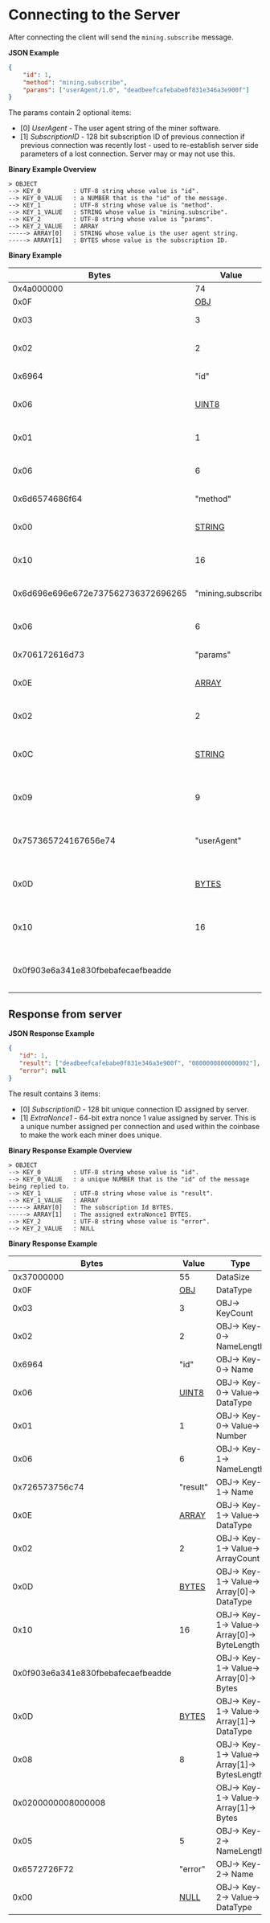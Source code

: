 # Connecting to the Server #

After connecting the client will send the `mining.subscribe` message.

__JSON Example__
```json
{
    "id": 1,
    "method": "mining.subscribe",
    "params": ["userAgent/1.0", "deadbeefcafebabe0f831e346a3e900f"]
}
```

The params contain 2 optional items:
- [0] _UserAgent_ - The user agent string of the miner software.
- [1] _SubscriptionID_ - 128 bit subscription ID of previous connection if previous connection was recently lost - used to re-establish server side parameters of a lost connection. Server may or may not use this.

__Binary Example Overview__
```
> OBJECT
--> KEY_0         : UTF-8 string whose value is "id".
--> KEY_0_VALUE   : a NUMBER that is the "id" of the message.
--> KEY_1         : UTF-8 string whose value is "method".
--> KEY_1_VALUE   : STRING whose value is "mining.subscribe".
--> KEY_2         : UTF-8 string whose value is "params".
--> KEY_2_VALUE   : ARRAY
-----> ARRAY[0]   : STRING whose value is the user agent string.
-----> ARRAY[1]   : BYTES whose value is the subscription ID.
```

__Binary Example__

| Bytes                       | Value           | Type        |
|-----------------------------|-----------------|-------------|
|0x4a000000                   | 74              | DataSize    |
|0x0F                         | [OBJ](https://github.com/MintPond/bos/blob/master/FORMAT.md#obj) | DataType    |
|0x03                         | 3               | OBJ-> KeyCount|
|0x02                         | 2               | OBJ-> Key-0-> NameLength|
|0x6964                       | "id"            | OBJ-> Key-0-> Name|
|0x06                         | [UINT8](https://github.com/MintPond/bos/blob/master/FORMAT.md#uint8) | OBJ-> Key-0-> Value-> DataType |
|0x01                         | 1               | OBJ-> Key-0-> Value-> Number |
|0x06                         | 6               | OBJ-> Key-1-> NameLength|
|0x6d6574686f64               | "method"        | OBJ-> Key-1-> Name |
|0x00                         | [STRING](https://github.com/MintPond/bos/blob/master/FORMAT.md#string) | OBJ-> Key-1-> Value-> DataType |
|0x10                         | 16              | OBJ-> Key-1-> Value-> StringLength |
|0x6d696e696e672e737562736372696265 | "mining.subscribe" | OBJ-> Key-1-> Value-> StringValue |
|0x06                         | 6               | OBJ-> Key-2-> NameLength |
|0x706172616d73               | "params"        | OBJ-> Key-2-> Name |
|0x0E                         | [ARRAY](https://github.com/MintPond/bos/blob/master/FORMAT.md#array) | OBJ-> Key-2-> Value-> DataType|
|0x02                         | 2               | OBJ-> Key-2-> Value-> ArrayCount|
|0x0C                         | [STRING](https://github.com/MintPond/bos/blob/master/FORMAT.md#string) | OBJ-> Key-2-> Value-> Array[0]-> DataType |
|0x09                         | 9               | OBJ-> Key-2-> Value-> Array[0]-> StringLength |
|0x757365724167656e74         | "userAgent"     | OBJ-> Key-2-> Value-> Array[0]-> StringValue |
|0x0D                         | [BYTES](https://github.com/MintPond/bos/blob/master/FORMAT.md#bytes) | OBJ-> Key-2-> Value-> Array[1]-> DataType |
|0x10                         | 16              | OBJ-> Key-2-> Value-> Array[1]-> BytesLength |
|0x0f903e6a341e830fbebafecaefbeadde |           | OBJ-> Key-2-> Value-> Array[1]-> Bytes |

## Response from server ##

__JSON Response Example__
```json
{
   "id": 1,
   "result": ["deadbeefcafebabe0f831e346a3e900f", "0800000800000002"],
   "error": null
}
```

The result contains 3 items:
- [0] _SubscriptionID_ - 128 bit unique connection ID assigned by server.
- [1] _ExtraNonce1_ - 64-bit extra nonce 1 value assigned by server. This is a unique number assigned per connection and used within the coinbase to make the work each miner does unique.

__Binary Response Example Overview__
```
> OBJECT
--> KEY_0         : UTF-8 string whose value is "id".
--> KEY_0_VALUE   : a unique NUMBER that is the "id" of the message being replied to.
--> KEY_1         : UTF-8 string whose value is "result".
--> KEY_1_VALUE   : ARRAY
-----> ARRAY[0]   : The subscription Id BYTES.
-----> ARRAY[1]   : The assigned extraNonce1 BYTES.
--> KEY_2         : UTF-8 string whose value is "error".
--> KEY_2_VALUE   : NULL
```

__Binary Response Example__

| Bytes                       | Value           | Type        |
|-----------------------------|-----------------|-------------|
|0x37000000                   | 55              | DataSize    |
|0x0F                         | [OBJ](https://github.com/MintPond/bos/blob/master/FORMAT.md#obj) | DataType    |
|0x03                         | 3               | OBJ-> KeyCount|
|0x02                         | 2               | OBJ-> Key-0-> NameLength|
|0x6964                       | "id"            | OBJ-> Key-0-> Name|
|0x06                         | [UINT8](https://github.com/MintPond/bos/blob/master/FORMAT.md#uint8) | OBJ-> Key-0-> Value-> DataType |
|0x01                         | 1               | OBJ-> Key-0-> Value-> Number |
|0x06                         | 6               | OBJ-> Key-1-> NameLength|
|0x726573756c74               | "result"        | OBJ-> Key-1-> Name |
|0x0E                         | [ARRAY](https://github.com/MintPond/bos/blob/master/FORMAT.md#array) | OBJ-> Key-1-> Value-> DataType |
|0x02                         | 2               | OBJ-> Key-1-> Value-> ArrayCount|
|0x0D                         | [BYTES](https://github.com/MintPond/bos/blob/master/FORMAT.md#bytes) | OBJ-> Key-1-> Value-> Array[0]-> DataType |
|0x10                         | 16              | OBJ-> Key-1-> Value-> Array[0]-> ByteLength |
|0x0f903e6a341e830fbebafecaefbeadde |           | OBJ-> Key-1-> Value-> Array[0]-> Bytes |
|0x0D                         | [BYTES](https://github.com/MintPond/bos/blob/master/FORMAT.md#bytes) | OBJ-> Key-1-> Value-> Array[1]-> DataType |
|0x08                         | 8               | OBJ-> Key-1-> Value-> Array[1]-> BytesLength |
|0x0200000008000008           |                 | OBJ-> Key-1-> Value-> Array[1]-> Bytes |
|0x05                         | 5               | OBJ-> Key-2-> NameLength|
|0x6572726F72                 | "error"         | OBJ-> Key-2-> Name|
|0x00                         | [NULL](https://github.com/MintPond/bos/blob/master/FORMAT.md#null) | OBJ-> Key-2-> Value-> DataType |

